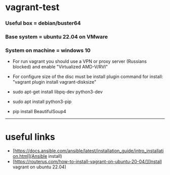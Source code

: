 # vagrant-test

### Useful box = debian/buster64
### Base system = ubuntu 22.04 on VMware
### System on machine = windows 10

* For run vagrant you should use a VPN or proxy server (Russians blocked) and enable "Virtualized AMD-V/RVI"

* For configure size of the disc must be install plugin
  command for install: "vagrant plugin install vagrant-disksize" 


* sudo apt-get install libpq-dev python3-dev
* sudo apt install python3-pip
* pip install BeautifulSoup4
---
# useful links
* [https://docs.ansible.com/ansible/latest/installation_guide/intro_installation.html](Ansible install)
* [https://routerus.com/how-to-install-vagrant-on-ubuntu-20-04/](Install vagrant on ubuntu 22.04)
